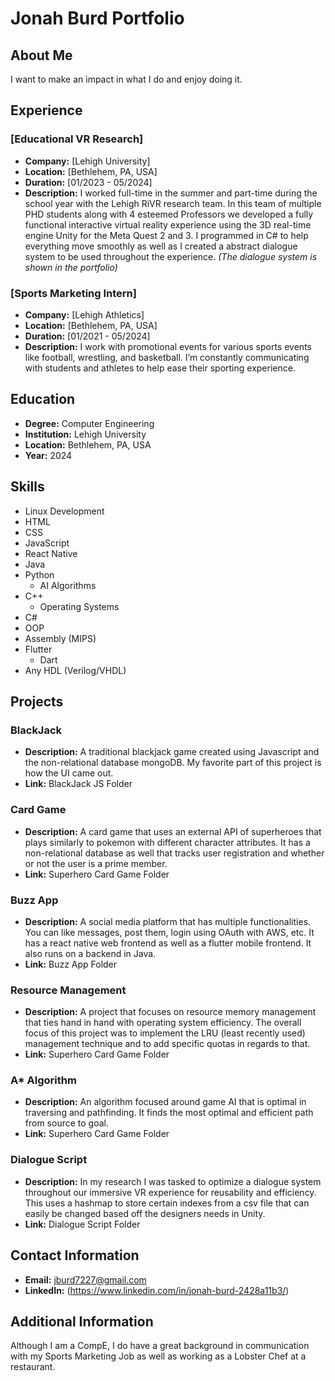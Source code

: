 # Jonah Burd Portfolio

## About Me
I want to make an impact in what I do and enjoy doing it.

## Experience
### [Educational VR Research]
- **Company:** [Lehigh University]
- **Location:** [Bethlehem, PA, USA]
- **Duration:** [01/2023 - 05/2024]
- **Description:** 
  I worked full-time in the summer and part-time during the school year with the Lehigh RiVR research team. In this team of multiple PHD students along with 4 esteemed Professors we developed a fully functional interactive virtual reality experience using the 3D real-time engine Unity for the Meta Quest 2 and 3. I programmed in C# to help everything move smoothly as well as I created a abstract dialogue system to be used throughout the experience. *(The dialogue system is shown in the portfolio)*

### [Sports Marketing Intern]
- **Company:** [Lehigh Athletics]
- **Location:** [Bethlehem, PA, USA]
- **Duration:** [01/2021 - 05/2024]
- **Description:** 
  I work with promotional events for various sports events like football, wrestling, and basketball. I’m constantly communicating with students and athletes to help ease their sporting experience.

## Education
- **Degree:** Computer Engineering
- **Institution:** Lehigh University
- **Location:** Bethlehem, PA, USA
- **Year:** 2024

## Skills
- Linux Development
- HTML
- CSS
- JavaScript
- React Native
- Java
- Python
  - AI Algorithms
- C++
  - Operating Systems
- C#
- OOP
- Assembly (MIPS)
- Flutter
  - Dart
- Any HDL (Verilog/VHDL)

## Projects
### BlackJack 
- **Description:** A traditional blackjack game created using Javascript and the non-relational database mongoDB. My favorite part of this project is how the UI came out. 
- **Link:** BlackJack JS Folder

### Card Game
- **Description:** A card game that uses an external API of superheroes that plays similarly to pokemon with different character attributes. It has a non-relational database as well that tracks user registration and whether or not the user is a prime member. 
- **Link:** Superhero Card Game Folder

### Buzz App
- **Description:** A social media platform that has multiple functionalities. You can like messages, post them, login using OAuth with AWS, etc. It has a react native web frontend as well as a flutter mobile frontend. It also runs on a backend in Java. 
- **Link:** Buzz App Folder

### Resource Management
- **Description:** A project that focuses on resource memory management that ties hand in hand with operating system efficiency. The overall focus of this project was to implement the LRU (least recently used) management technique and to add specific quotas in regards to that.
- **Link:** Superhero Card Game Folder

### A* Algorithm
- **Description:** An algorithm focused around game AI that is optimal in traversing and pathfinding. It finds the most optimal and efficient path from source to goal.
- **Link:** Superhero Card Game Folder

### Dialogue Script
- **Description:** In my research I was tasked to optimize a dialogue system throughout our immersive VR experience for reusability and efficiency. This uses a hashmap to store certain indexes from a csv file that can easily be changed based off the designers needs in Unity. 
- **Link:** Dialogue Script Folder

## Contact Information
- **Email:** jburd7227@gmail.com
- **LinkedIn:** (https://www.linkedin.com/in/jonah-burd-2428a11b3/)

## Additional Information
Although I am a CompE, I do have a great background in communication with my Sports Marketing Job as well as working as a Lobster Chef at a restaurant.

